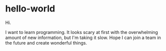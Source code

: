 # hello-world


Hi.


I want to learn programming. 
It looks scary at first with the overwhelming amount of new information, but I'm taking it slow.
Hope I can join a team in the future and create wonderful things.
